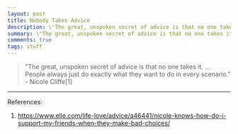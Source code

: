 ```yaml
---
layout: post
title: Nobody Takes Advice
description: \"The great, unspoken secret of advice is that no one takes it. ... People always just do exactly what they want to do in every scenario.\" - Nicole Cliffe
summary: \"The great, unspoken secret of advice is that no one takes it. ... People always just do exactly what they want to do in every scenario.\" - Nicole Cliffe
comments: true
tags: stuff
---
```


>"The great, unspoken secret of advice is that no one takes it. ... People always just do exactly what they want to do in every scenario." - Nicole Cliffe[1]

---
References:

1. <https://www.elle.com/life-love/advice/a46441/nicole-knows-how-do-i-support-my-friends-when-they-make-bad-choices/>